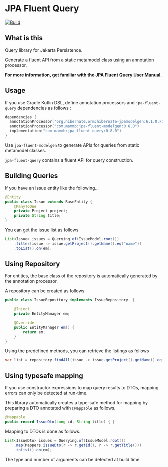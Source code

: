 # JPA Fluent Query

[![Build](https://github.com/naotsugu/jpa-fluent-query/actions/workflows/gradle-build.yml/badge.svg)](https://github.com/naotsugu/jpa-fluent-query/actions/workflows/gradle-build.yml)


## What is this

Query library for Jakarta Persistence.

Generate a fluent API from a static metamodel class using an annotation processor.

**For more information, get familiar with the [JPA Fluent Query User Manual](https://naotsugu.github.io/jpa-fluent-query/).**


## Usage

If you use Gradle Kotlin DSL, define annotation processors and `jpa-fluent-query` dependencies as follows :

```kotlin
dependencies {
  annotationProcessor("org.hibernate.orm:hibernate-jpamodelgen:6.1.0.Final")
  annotationProcessor("com.mammb:jpa-fluent-modelgen:0.8.0")
  implementation("com.mammb:jpa-fluent-query:0.8.0")
}
```

Use `jpa-fluent-modelgen` to generate APIs for queries from static metamodel classes.

`jpa-fluent-query` contains a fluent API for query construction.


## Building Queries

If you have an Issue entity like the following...

```java
@Entity
public class Issue extends BaseEntity {
    @ManyToOne
    private Project project;
    private String title;
}
```

You can get the issue list as follows

```java
List<Issue> issues = Querying.of(IssueModel.root())
    .filter(issue -> issue.getProject().getName().eq("name"))
    .toList().on(em);
```


## Using Repository

For entities, the base class of the repository is automatically generated by the annotation processor.

A repository can be created as follows

```java
public class IssueRepository implements IssueRepository_ {

    @Inject
    private EntityManager em;

    @Override
    public EntityManager em() {
        return em;
    }
}
```

Using the predefined methods, you can retrieve the listings as follows

```java
var list = repository.findAll(issue -> issue.getProject().getName().eq("name"));
```

## Using typesafe mapping

If you use constructor expressions to map query results to DTOs, mapping errors can only be detected at run-time.

This library automatically creates a type-safe method for mapping by preparing a DTO annotated with `@Mappable` as follows.

```java
@Mappable
public record IssueDto(Long id, String title) { }
```

Mapping to DTOs is done as follows.

```java
List<IssueDto> issues = Querying.of(IssueModel.root())
    .map(Mappers.issueDto(r -> r.getId(), r -> r.getTitle()))
    .toList().on(em);
```

The type and number of arguments can be detected at build time.

